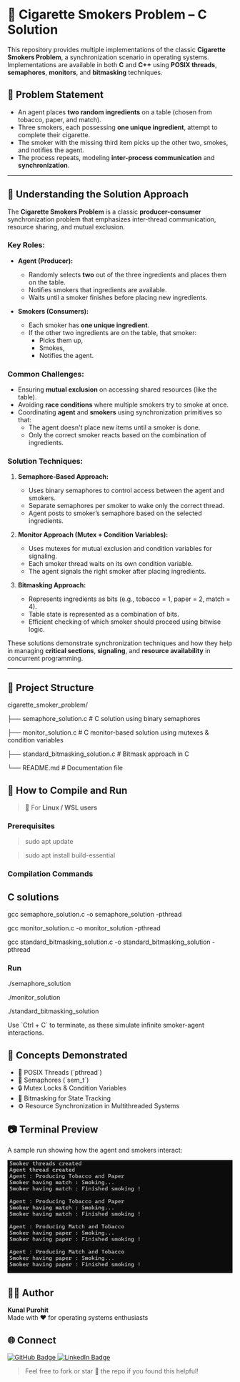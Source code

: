 # 🚬 Cigarette Smokers Problem – C Solution

This repository provides multiple implementations of the classic **Cigarette Smokers Problem**, a synchronization scenario in operating systems. Implementations are available in both **C** and **C++** using **POSIX threads**, **semaphores**, **monitors**, and **bitmasking** techniques.

## 🔧 Problem Statement
- An agent places **two random ingredients** on a table (chosen from tobacco, paper, and match).
- Three smokers, each possessing **one unique ingredient**, attempt to complete their cigarette.
- The smoker with the missing third item picks up the other two, smokes, and notifies the agent.
- The process repeats, modeling **inter-process communication** and **synchronization**.

---

## 🧩 Understanding the Solution Approach

The **Cigarette Smokers Problem** is a classic **producer-consumer** synchronization problem that emphasizes inter-thread communication, resource sharing, and mutual exclusion.

### Key Roles:

- **Agent (Producer):**
  - Randomly selects **two** out of the three ingredients and places them on the table.
  - Notifies smokers that ingredients are available.
  - Waits until a smoker finishes before placing new ingredients.

- **Smokers (Consumers):**
  - Each smoker has **one unique ingredient**.
  - If the other two ingredients are on the table, that smoker:
    - Picks them up,
    - Smokes,
    - Notifies the agent.

### Common Challenges:

- Ensuring **mutual exclusion** on accessing shared resources (like the table).
- Avoiding **race conditions** where multiple smokers try to smoke at once.
- Coordinating **agent** and **smokers** using synchronization primitives so that:
  - The agent doesn't place new items until a smoker is done.
  - Only the correct smoker reacts based on the combination of ingredients.

### Solution Techniques:

1. **Semaphore-Based Approach:**
   - Uses binary semaphores to control access between the agent and smokers.
   - Separate semaphores per smoker to wake only the correct thread.
   - Agent posts to smoker’s semaphore based on the selected ingredients.

2. **Monitor Approach (Mutex + Condition Variables):**
   - Uses mutexes for mutual exclusion and condition variables for signaling.
   - Each smoker thread waits on its own condition variable.
   - The agent signals the right smoker after placing ingredients.

3. **Bitmasking Approach:**
   - Represents ingredients as bits (e.g., tobacco = 1, paper = 2, match = 4).
   - Table state is represented as a combination of bits.
   - Efficient checking of which smoker should proceed using bitwise logic.

These solutions demonstrate synchronization techniques and how they help in managing **critical sections**, **signaling**, and **resource availability** in concurrent programming.

---

## 📁 Project Structure

cigarette_smoker_problem/

├── semaphore_solution.c                  # C solution using binary semaphores

├── monitor_solution.c                    # C monitor-based solution using mutexes & condition variables

├── standard_bitmasking_solution.c        # Bitmask approach in C

└── README.md                             # Documentation file

## 🚀 How to Compile and Run
> 🐧 For **Linux / WSL users**

### Prerequisites

> sudo apt update

> sudo apt install build-essential

### Compilation Commands

## C solutions
gcc semaphore_solution.c -o semaphore_solution -pthread

gcc monitor_solution.c -o monitor_solution -pthread

gcc standard_bitmasking_solution.c -o standard_bitmasking_solution -pthread

### Run

./semaphore_solution

./monitor_solution

./standard_bitmasking_solution

Use \`Ctrl + C\` to terminate, as these simulate infinite smoker-agent interactions.

## 🧠 Concepts Demonstrated
- 🧵 POSIX Threads (\`pthread\`)
- 🔁 Semaphores (\`sem_t\`)
- 🔒 Mutex Locks & Condition Variables
- 🎯 Bitmasking for State Tracking
- ⚙️ Resource Synchronization in Multithreaded Systems

## 📷 Terminal Preview

A sample run showing how the agent and smokers interact:

![Smoker terminal output](assets/terminal_output.png)


## 👨‍💻 Author
**Kunal Purohit**  
Made with ❤️ for operating systems enthusiasts

## 🌐 Connect

<p align="left">
  <a href="https://github.com/KunalInTech" target="_blank">
    <img src="https://img.shields.io/badge/GitHub-KunalInTech-181717?style=for-the-badge&logo=github" alt="GitHub Badge"/>
  </a>
  <a href="https://www.linkedin.com/in/kunal-purohit-a95a422b0/" target="_blank">
    <img src="https://img.shields.io/badge/LinkedIn-Kunal%20Purohit-0A66C2?style=for-the-badge&logo=linkedin&logoColor=white" alt="LinkedIn Badge"/>
  </a>
</p>

> Feel free to fork or star 🌟 the repo if you found this helpful!

